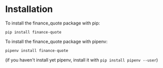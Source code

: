 # Installation

To install the finance_quote package with pip:

    pip install finance-quote
    
To install the finance_quote package with pipenv:

    pipenv install finance-quote

(if you haven't install yet pipenv, install it with `pip install pipenv --user`)
